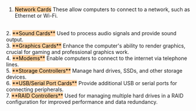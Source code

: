 </br>

1. <mark style="background: #FFB86CA6;">Network Cards</mark>
	These allow computers to connect to a network, such as Ethernet or Wi-Fi.
</br>
2. <mark style="background: #FFB86CA6;">**Sound Cards**</mark>
	Used to process audio signals and provide sound output.
</br>
3. <mark style="background: #FFB86CA6;">**Graphics Cards**</mark>
	Enhance the computer's ability to render graphics, crucial for gaming and professional graphics work.
	</br>
4. <mark style="background: #FFB86CA6;">**Modems**</mark>
	Enable computers to connect to the internet via telephone lines.
	</br>
5. <mark style="background: #FFB86CA6;">**Storage Controllers**</mark>
	Manage hard drives, SSDs, and other storage devices.
	</br>
6. <mark style="background: #FFB86CA6;">**USB/Serial Port Cards**</mark>
	Provide additional USB or serial ports for connecting peripherals.
	</br>
7. <mark style="background: #FFB86CA6;">**RAID Controllers**</mark>
	Used for managing multiple hard drives in a RAID configuration for improved performance and data redundancy.